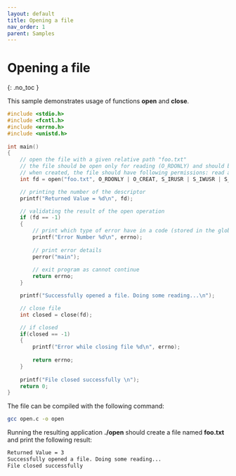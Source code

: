```yaml
---
layout: default
title: Opening a file
nav_order: 1
parent: Samples
---
```


# Opening a file
{: .no_toc }

This sample demonstrates usage of functions **open** and **close**. 

```c
#include <stdio.h> 
#include <fcntl.h> 
#include <errno.h> 
#include <unistd.h>
 
int main() 
{      
    // open the file with a given relative path "foo.txt" 
    // the file should be open only for reading (O_RDONLY) and should be created if missing (O_CREAT)
    // when created, the file should have following permissions: read and write by the owner (S_IRUSR and S_IWUSR) and read only for the group (S_IRGRP) 
    int fd = open("foo.txt", O_RDONLY | O_CREAT, S_IRUSR | S_IWUSR | S_IRGRP);  

    // printing the number of the descriptor
    printf("Returned Value = %d\n", fd); 

    // validating the result of the open operation      
    if (fd == -1) 
    { 
        // print which type of error have in a code (stored in the global errno variable)
        printf("Error Number %d\n", errno);  
          
        // print error details 
        perror("main");       
        
        // exit program as cannot continue
        return errno;           
    } 

    printf("Successfully opened a file. Doing some reading...\n");

    // close file
    int closed = close(fd);

    // if closed
    if(closed == -1)
    {
        printf("Error while closing file %d\n", errno);
        
        return errno; 
    }
    
    printf("File closed successfully \n");
    return 0; 
} 
```

The file can be compiled with the following command:
```sh
gcc open.c -o open
```

Running the resulting application **./open** should create a file named **foo.txt** and print the following result:
```sh
Returned Value = 3
Successfully opened a file. Doing some reading...
File closed successfully
```